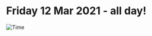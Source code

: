 # Friday 12 Mar 2021 - all day!
![Time](https://github.com/rich-ctm/today/workflows/Time/badge.svg)
